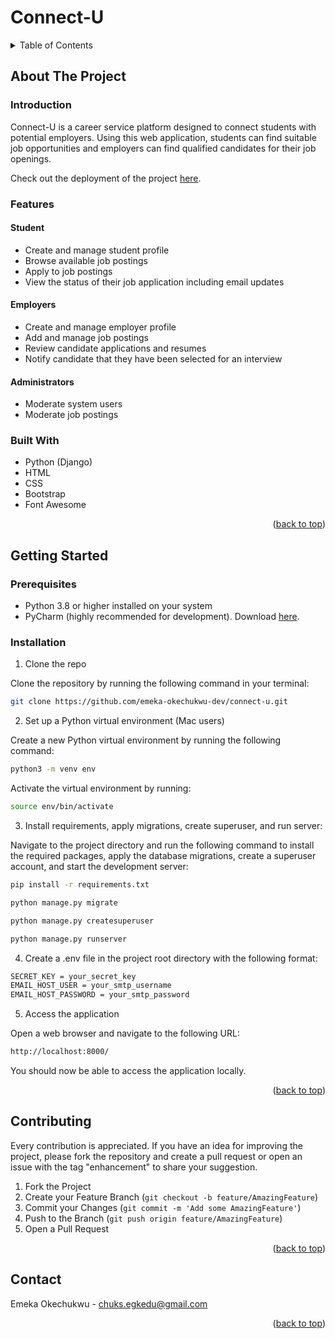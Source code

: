 <a name="readme-top"></a>

# Connect-U

<details>
  <summary>Table of Contents</summary>
  <ol>
    <li>
      <a href="#about-the-project">About The Project</a>
      <ul>
        <li><a href="#introduction">Introduction</a></li>
        <li><a href="#features">Features</a></li>
        <li><a href="#built-with">Built With</a></li>
      </ul>
    </li>
    <li>
      <a href="#getting-started">Getting Started</a>
      <ul>
        <li><a href="#prerequisites">Prerequisites</a></li>
        <li><a href="#installation">Installation</a></li>
      </ul>
    </li>
    <li><a href="#contributing">Contributing</a></li>
    <li><a href="#contact">Contact</a></li>
  </ol>
</details>


## About The Project

### Introduction

Connect-U is a career service platform designed to connect students with potential employers. Using this web application, students can find suitable job opportunities and employers can find qualified candidates for their job openings.

<p>Check out the deployment of the project <a href="https://connect-u-portal.vercel.app" target="_blank">here</a>.</p>

### Features

#### Student

- Create and manage student profile
- Browse available job postings
- Apply to job postings
- View the status of their job application including email updates

#### Employers

- Create and manage employer profile
- Add and manage job postings
- Review candidate applications and resumes
- Notify candidate that they have been selected for an interview

#### Administrators

- Moderate system users
- Moderate job postings

### Built With

- Python (Django)
- HTML
- CSS
- Bootstrap
- Font Awesome

<p align="right">(<a href="#readme-top">back to top</a>)</p>


## Getting Started

### Prerequisites

- Python 3.8 or higher installed on your system
- PyCharm (highly recommended for development). Download [here](https://www.jetbrains.com/pycharm/download).

### Installation

1. Clone the repo

Clone the repository by running the following command in your terminal:

```sh
git clone https://github.com/emeka-okechukwu-dev/connect-u.git
```

2. Set up a Python virtual environment (Mac users)

Create a new Python virtual environment by running the following command:

```sh
python3 -m venv env
```

Activate the virtual environment by running:

```sh
source env/bin/activate
```

3. Install requirements, apply migrations, create superuser, and run server:

Navigate to the project directory and run the following command to install the required packages, apply the database migrations, create a superuser account, and start the development server:

```sh
pip install -r requirements.txt
```

```sh
python manage.py migrate
```

```sh
python manage.py createsuperuser
```

```sh
python manage.py runserver
```

4. Create a .env file in the project root directory with the following format:

```sh
SECRET_KEY = your_secret_key
EMAIL_HOST_USER = your_smtp_username
EMAIL_HOST_PASSWORD = your_smtp_password
```

5. Access the application

Open a web browser and navigate to the following URL:

```sh
http://localhost:8000/
```

You should now be able to access the application locally.

<p align="right">(<a href="#readme-top">back to top</a>)</p>



## Contributing

Every contribution is appreciated. If you have an idea for improving the project, please fork the repository and create a pull request or open an issue with the tag "enhancement" to share your suggestion.

1. Fork the Project
2. Create your Feature Branch (`git checkout -b feature/AmazingFeature`)
3. Commit your Changes (`git commit -m 'Add some AmazingFeature'`)
4. Push to the Branch (`git push origin feature/AmazingFeature`)
5. Open a Pull Request

<p align="right">(<a href="#readme-top">back to top</a>)</p>


## Contact

Emeka Okechukwu - chuks.egkedu@gmail.com

<p align="right">(<a href="#readme-top">back to top</a>)</p>
